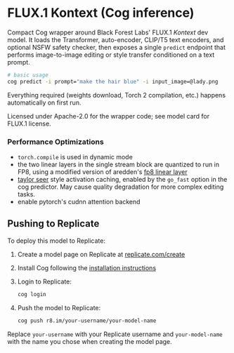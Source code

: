 # FLUX.1 Kontext (Cog inference)

Compact Cog wrapper around Black Forest Labs' FLUX.1 *Kontext* dev model.  It loads the
Transformer, auto-encoder, CLIP/T5 text encoders, and optional NSFW safety checker,
then exposes a single `predict` endpoint that performs image-to-image editing or
style transfer conditioned on a text prompt.

```bash
# basic usage
cog predict -i prompt="make the hair blue" -i input_image=@lady.png
```

Everything required (weights download, Torch 2 compilation, etc.) happens
automatically on first run.

Licensed under Apache-2.0 for the wrapper code; see model card for FLUX.1 license.

### Performance Optimizations
- `torch.compile` is used in dynamic mode
- the two linear layers in the single stream block are quantized to run in FP8, using a modified version of aredden's [fp8 linear layer](https://github.com/aredden/flux-fp8-api/blob/main/float8_quantize.py)
- [taylor seer](https://arxiv.org/abs/2503.06923) style activation caching, enabled by the `go_fast` option in the cog predictor. May cause quality degradation for more complex editing tasks.
- enable pytorch's cudnn attention backend

## Pushing to Replicate

To deploy this model to Replicate:

1. Create a model page on Replicate at [replicate.com/create](https://replicate.com/create)

2. Install Cog following the [installation instructions](https://cog.run/getting-started-own-model#install-cog)

3. Login to Replicate:
   ```bash
   cog login
   ```

4. Push the model to Replicate:
   ```bash
   cog push r8.im/your-username/your-model-name
   ```

Replace `your-username` with your Replicate username and `your-model-name` with the name you chose when creating the model page.
